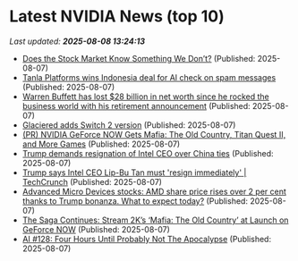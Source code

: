 # Latest NVIDIA News (top 10)
_Last updated: **2025-08-08 13:24:13**_

- [Does the Stock Market Know Something We Don’t?](https://www.theatlantic.com/economy/archive/2025/08/stock-market-theories/683780/) (Published: 2025-08-07)
- [Tanla Platforms wins Indonesia deal for AI check on spam messages](https://economictimes.indiatimes.com/tech/technology/tanla-platforms-wins-indonesia-deal-for-ai-check-on-spam-messages/articleshow/123167816.cms) (Published: 2025-08-07)
- [Warren Buffett has lost $28 billion in net worth since he rocked the business world with his retirement announcement](https://www.businessinsider.com/warren-buffett-net-worth-wealth-retirement-billionaires-berkshire-stock-philanthropy-2025-8) (Published: 2025-08-07)
- [Glaciered adds Switch 2 version](https://www.gematsu.com/2025/08/glaciered-adds-switch-2-version) (Published: 2025-08-07)
- [(PR) NVIDIA GeForce NOW Gets Mafia: The Old Country, Titan Quest II, and More Games](https://www.techpowerup.com/339726/nvidia-geforce-now-gets-mafia-the-old-country-titan-quest-ii-and-more-games) (Published: 2025-08-07)
- [Trump demands resignation of Intel CEO over China ties](https://www.nbcnews.com/business/business-news/trump-demands-intel-ceo-resign-rcna223594) (Published: 2025-08-07)
- [Trump says Intel CEO Lip-Bu Tan must 'resign immediately' | TechCrunch](https://techcrunch.com/2025/08/07/trump-says-intel-ceo-lip-bu-tan-must-resign-immediately/) (Published: 2025-08-07)
- [Advanced Micro Devices stocks: AMD share price rises over 2 per cent thanks to Trump bonanza. What to expect today?](https://economictimes.indiatimes.com/news/international/us/advanced-micro-devices-stocks-amd-share-price-rises-over-2-per-cent-thanks-to-trump-bonanza-what-to-expect-today/articleshow/123167653.cms) (Published: 2025-08-07)
- [The Saga Continues: Stream 2K’s ‘Mafia: The Old Country’ at Launch on GeForce NOW](https://blogs.nvidia.com/?p=83463) (Published: 2025-08-07)
- [AI #128: Four Hours Until Probably Not The Apocalypse](https://www.lesswrong.com/posts/DSxnqyok2g4NaMp8u/ai-128-four-hours-until-probably-not-the-apocalypse) (Published: 2025-08-07)
